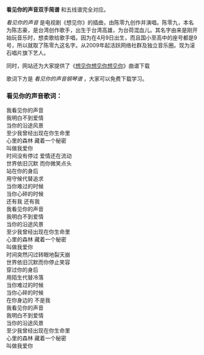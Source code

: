 

**看见你的声音双手简谱** 和五线谱完全对应。

_看见你的声音_
是电视剧《想见你》的插曲，由陈零九创作并演唱。陈零九，本名为陈志豪，是台湾创作歌手，出生于台湾高雄，为台荷混血儿。其名字由来是刚开始玩音乐时，想卖歌给歌手唱，因为在4月9日出生，而且国小至高中的座号都是9号，所以就取了陈零九这名字。从2009年起活跃网络社群及独立音乐圈。现为滚石唱片旗下艺人。

同时，网站还为大家提供了《[想见你想见你想见你](Music-11251-想见你想见你想见你-想见你片尾曲.html "想见你想见你想见你")》曲谱下载

歌词下方是 _看见你的声音钢琴谱_ ，大家可以免费下载学习。

### 看见你的声音歌词：

我看见你的声音  
我明白不到爱情  
当你的沿途风景  
至少我曾经出现在你生命里  
心里的森林 藏着一个秘密  
叫做我爱你  
时间没有停过 爱情还在流动  
世界依旧沉默 而你微笑点头  
站在你的身后  
用守候代替追求  
当你难过的时候  
当你心碎的时候  
还有我 还有我  
我看见你的声音  
我明白不到爱情  
当你的沿途风景  
至少我曾经出现在你生命里  
心里的森林 藏着一个秘密  
叫做我爱你  
时间突然闪过转眼地裂天崩  
世界依旧沉默而你停止笑容  
穿过你的身后  
用陌生代替冷落  
当你难过的时候  
当你心碎的时候  
在你身边的 不是我  
我看见你的声音  
我明白不到爱情  
当你的沿途风景  
至少我曾经出现在你生命里  
心里的森林 藏着一个秘密  
叫做我爱你

